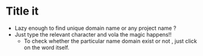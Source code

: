 # Title it
- Lazy enough to find unique domain name or any project name ?
- Just type the relevant character and vola the magic happens!! 
  - To check whether the particular name domain exist or not , just click on the word itself.
